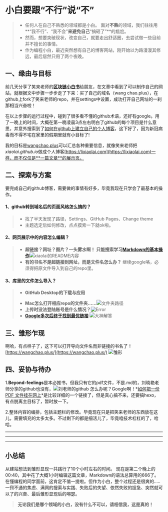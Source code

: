 # 小白要跟“不行”说“不”

> *  任何人在自己不熟悉的领域都是小白。 面对**不熟**的领域，我们往往用**“我不行”、“我不会”**来避免自己**“搞砸了”**的尴尬。
> * 然而，想要突破现状，改变自己，就要走出舒适圈，去尝试做一些目前并不擅长的事情。
> * 作为编程小白，最近突然想有自己的博客网站，刚开始以为路漫漫其修远，最后居然只用了两个夜晚。

## 一、缘由与目标

前几天分享了笑来老师的[**区块链小白书**](https://blockchainlittlebook.com/#/)给朋友，在文章中看到了可以制作自己的网站，就根据文中步骤一步步走了下来：买了自己的域名（wang chao.plus），在github上fork了笑来老师的repo，并在settings中设置，成功打开自己网址的一刹那相当兴奋啦！

在以上步骤的运行过程中，碰到了很多看不懂的github术语，还好有google。用了一晚上的时间，大概在第一晚凌晨3点左右明白了github的每个项目是什么意思，并意外搜索到了[如何在github上建立自己的个人博客]([https://zhuanlan.zhihu.com/p/28321740](https://zhuanlan.zhihu.com/p/28321740)
)，这下好了，因为新冠病毒而不得不宅在家里的假期里就有小目标了!

我的目标是[wangchao.plus](https://wangchao.plus/)可以汇总各种重要信息，就像笑来老师把*xiaolai.github.io*做成个人博客[https://lixiaolai.com](https://lixiaolai.com)一样，而不仅仅是**一篇文章**的展示页。


## 二、探索与方案

要完成自己的github博客，需要做的事情有好多，毕竟我现在只学会了最基本的操作。

#### 1、github转到域名后的页面风格怎么搞的？

>  * 找了半天发现了路径，Settings、GitHub Pages、Change theme
> * 主题选定后如何修改，点点摸索一下就ok啦。

#### 2、网页展示中的内容怎么编辑？

>  * **超链接？网址？图片？一头雾水啊！
**只能搜索学习**[Markdown的基本操作](http://xianbai.me/learn-md/article/syntax/lists.html)**![xiaolai的README内容](https://upload-images.jianshu.io/upload_images/20095163-6109d2443698c4ee.png?imageMogr2/auto-orient/strip%7CimageView2/2/w/1240)
> * **有的书名不是超链接到网址，而是文件名怎么办？**
继续google咯，必须得把原文件导入到自己的repo里。


#### 3、库里的文件怎么导入？
>  * **GitHub Desktop的下载与应用**
>  + **Mac怎么打开相应repo的文件夹......**![文件夹路径](https://upload-images.jianshu.io/upload_images/20095163-234b3163749b313b.png?imageMogr2/auto-orient/strip%7CimageView2/2/w/1240)
> + **上传时没法登陆账号是什么情况？**![Error](https://upload-images.jianshu.io/upload_images/20095163-fa363572885506d9.png?imageMogr2/auto-orient/strip%7CimageView2/2/w/1240)
> + **[Google多次后终于找到最优链接](https://github.com/desktop/desktop/issues/3680)**
![大神解答](https://upload-images.jianshu.io/upload_images/20095163-8a9af190e6e52f83.png?imageMogr2/auto-orient/strip%7CimageView2/2/w/1240)


## 三、雏形乍现
啊哈，有点样子了，这下可以打开导向文件名而非链接的书名了！[https://wangchao.plus/](https://wangchao.plus/)
![雏形](https://upload-images.jianshu.io/upload_images/20095163-dbd94c8308b52400.png?imageMogr2/auto-orient/strip%7CimageView2/2/w/1240)



## 四、妥协与待办

1.**Beyond-feelings**是本必推书，但我只有它的pdf文件，不是.md的，刘晓艳老师分享的github也没有，![刘老师的github](https://upload-images.jianshu.io/upload_images/20095163-1b8d01534d28bba0.png?imageMogr2/auto-orient/strip%7CimageView2/2/w/1240)
 怎么办呢？Google啊！*[如何把一份 PDF 文件挂在网上](https://jiap.me/tutorial/how-to-post-pdf-on-website/)*是比较详细的一个链接了，但是真心搞不来，还要搞hexo，有点脱离主目标了，暂时放一下。

2.整体内容的编排，包括主题栏的修改。毕竟现在只是把笑来老师的东西放在这儿，需要填充的太多太多。不过剩下的都是细活儿了，毕竟咱技术杠杠的了，哈哈。

---
---
---
## 小总结
从建站想法到雏形显现一共践行了10个小时左右的时间。
现在是第二个晚上的00:40，其中花了大概1小时编辑这篇文章，Markdown的语法总算用的666了。
在懂编程的同学面前，这肯定不值一提啦。但作为小白，整个过程还是很爽的.....一窍不通的焦虑、满网的搜索与实践、失败后的失望、依然失败的捉急、突然就可以了的兴奋、最后雏形显现后的嘚瑟。

> **无论我们是哪个领域的小白，没有什么不可以，请相信我，这是真的！**

